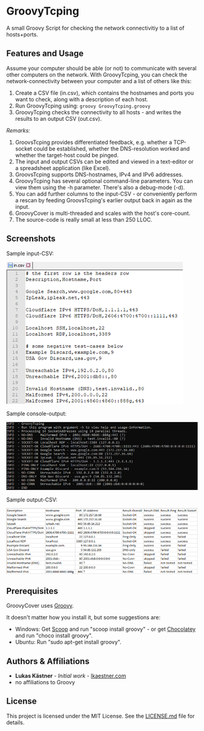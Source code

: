 # GroovyTcping
A small Groovy Script for checking the network connectivitiy to a list of hosts+ports.

## Features and Usage
Assume your computer should be able (or not) to communicate with several other computers on the network.
With GroovyTcping, you can check the network-connectivity between your computer and a list of others like this:
1. Create a CSV file (in.csv), which contains the hostnames and ports you want to check, along with a description of each host.
2. Run GroovyTcping using: `groovy GroovyTcping.groovy`
3. GroovyTcping checks the connectivity to all hosts - and writes the results to an output CSV (out.csv).

*Remarks:*
1. GroovsTcping provides differentiated feedback, e.g. whether a TCP-socket could be established, whether the DNS-resolution worked and whether the target-host could be pinged.
2. The input and output CSVs can be edited and viewed in a text-editor or a spreadsheet application (like Excel).
3. GroovsTcping supports DNS-hostnames, IPv4 and IPv6 addresses. 
4. GroovyTcping has several optional command-line parameters. You can view them using the -h parameter. There's also a debug-mode (-d).
5. You can add further columns to the input-CSV - or conveniently perform a rescan by feeding GroovsTcping's earlier output back in again as the input.
6. GroovyCover is multi-threaded and scales with the host's core-count.
7. The source-code is really small at less than 250 LLOC.

## Screenshots
Sample input-CSV:

![Screenshot 1](doc/groovy-tcping-screenshot-1.png "Screenshot 1")

Sample console-output:

![Screenshot 2](doc/groovy-tcping-screenshot-2.png "Screenshot 2")

Sample output-CSV:

![Screenshot 3](doc/groovy-tcping-screenshot-3.png "Screenshot 3")

## Prerequisites
GroovyCover uses [Groovy](http://groovy-lang.org).

It doesn't matter how you install it, but some suggestions are:
* Windows: Get [Scoop](https://scoop.sh) and run "scoop install groovy" - or get [Chocolatey](https://chocolatey.org) and run "choco install groovy". 
* Ubuntu:  Run "sudo apt-get install groovy".

## Authors & Affiliations
* **Lukas Kästner** - *Initial work* - [lkaestner.com](https://lkaestner.com)
* no affiliations to Groovy

## License
This project is licensed under the MIT License. See the [LICENSE.md](LICENSE.md) file for details.

